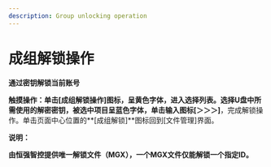 ```yaml
---
description: Group unlocking operation
---
```


# 成组解锁操作

**通过密钥解锁当前账号**

**触摸操作：**单击**\[成组解锁操作\]**图标，呈黄色字体，进入选择列表。选择U盘中所需使用的解密密钥，被选中项目呈蓝色字体，单击输入图标**\[＞＞＞\]**，完成解锁操作。单击页面中心位置的**\[成组解锁\]**图标回到\[文件管理\]界面。

**说明：**

**由恒强智控提供唯一解锁文件（MGX），一个MGX文件仅能解锁一个指定ID。**

